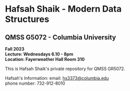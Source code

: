 Hafsah Shaik - Modern Data Structures 
======================

QMSS G5072 - Columbia University
--------------------------------

**Fall 2023**  
**Lecture: Wednesdays 6.10 - 8pm**  
**Location: Fayerweather Hall Room 310**

This is Hafsah Shaik's private repository for QMSS GR5072. 

Hafsah's Information:
email: [hs3373@columbia.edu](hs3373@columbia.edu)  
phone number: 732-912-8010